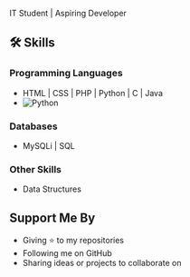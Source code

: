IT Student | Aspiring Developer

## 🛠 Skills
### Programming Languages
- HTML | CSS | PHP | Python | C | Java
- ![Python](https://img.shields.io/badge/python-3670A0?style=for-the-badge&logo=python&logoColor=ffdd54) 
### Databases
- MySQLi | SQL
### Other Skills
- Data Structures


## Support Me By
- Giving ⭐️ to my repositories
- Following me on GitHub
- Sharing ideas or projects to collaborate on
